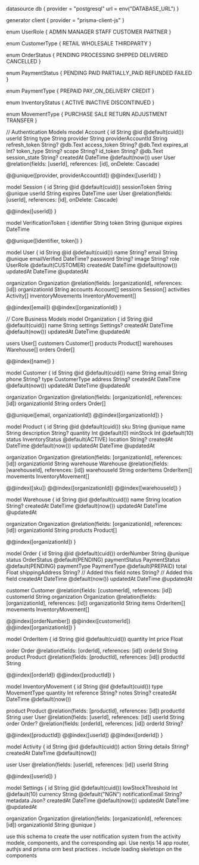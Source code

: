 datasource db {
  provider = "postgresql"
  url      = env("DATABASE_URL")
}

generator client {
  provider = "prisma-client-js"
}

enum UserRole {
  ADMIN
  MANAGER
  STAFF
  CUSTOMER
  PARTNER
}

enum CustomerType {
  RETAIL
  WHOLESALE
  THIRDPARTY
}

enum OrderStatus {
  PENDING
  PROCESSING
  SHIPPED
  DELIVERED
  CANCELLED
}

enum PaymentStatus {
  PENDING
  PAID
  PARTIALLY_PAID
  REFUNDED
  FAILED
}

enum PaymentType {
  PREPAID
  PAY_ON_DELIVERY
  CREDIT
}

enum InventoryStatus {
  ACTIVE
  INACTIVE
  DISCONTINUED
}

enum MovementType {
  PURCHASE
  SALE
  RETURN
  ADJUSTMENT
  TRANSFER
}

// Authentication Models
model Account {
  id                String    @id @default(cuid())
  userId            String
  type              String
  provider          String
  providerAccountId String
  refresh_token     String?   @db.Text
  access_token      String?   @db.Text
  expires_at        Int?
  token_type        String?
  scope             String?
  id_token          String?   @db.Text
  session_state     String?
  createdAt         DateTime  @default(now())
  user              User      @relation(fields: [userId], references: [id], onDelete: Cascade)

  @@unique([provider, providerAccountId])
  @@index([userId])
}

model Session {
  id           String   @id @default(cuid())
  sessionToken String   @unique
  userId       String
  expires      DateTime
  user         User     @relation(fields: [userId], references: [id], onDelete: Cascade)

  @@index([userId])
}

model VerificationToken {
  identifier String
  token      String   @unique
  expires    DateTime

  @@unique([identifier, token])
}

model User {
  id                String              @id @default(cuid())
  name              String?
  email             String              @unique
  emailVerified     DateTime?
  password          String?
  image             String?
  role              UserRole            @default(CUSTOMER)
  createdAt         DateTime            @default(now())
  updatedAt         DateTime            @updatedAt
  
  organization      Organization        @relation(fields: [organizationId], references: [id])
  organizationId    String
  accounts          Account[]
  sessions          Session[]
  activities        Activity[]
  inventoryMovements InventoryMovement[]

  @@index([email])
  @@index([organizationId])
}

// Core Business Models
model Organization {
  id            String        @id @default(cuid())
  name          String
  settings      Settings?
  createdAt     DateTime      @default(now())
  updatedAt     DateTime      @updatedAt

  users         User[]
  customers     Customer[]
  products      Product[]
  warehouses    Warehouse[]
  orders        Order[]

  @@index([name])
}

model Customer {
  id            String        @id @default(cuid())
  name          String
  email         String
  phone         String?
  type          CustomerType
  address       String?
  createdAt     DateTime      @default(now())
  updatedAt     DateTime      @updatedAt

  organization  Organization  @relation(fields: [organizationId], references: [id])
  organizationId String
  orders        Order[]

  @@unique([email, organizationId])
  @@index([organizationId])
}

model Product {
  id            String           @id @default(cuid())
  sku           String           @unique
  name          String
  description   String?
  quantity      Int              @default(0)
  minStock      Int              @default(10)
  status        InventoryStatus  @default(ACTIVE)
  location      String?
  createdAt     DateTime         @default(now())
  updatedAt     DateTime         @updatedAt

  organization  Organization     @relation(fields: [organizationId], references: [id])
  organizationId String
  warehouse     Warehouse        @relation(fields: [warehouseId], references: [id])
  warehouseId   String
  orderItems    OrderItem[]
  movements     InventoryMovement[]

  @@index([sku])
  @@index([organizationId])
  @@index([warehouseId])
}

model Warehouse {
  id            String        @id @default(cuid())
  name          String
  location      String?
  createdAt     DateTime      @default(now())
  updatedAt     DateTime      @updatedAt

  organization  Organization  @relation(fields: [organizationId], references: [id])
  organizationId String
  products      Product[]

  @@index([organizationId])
}

model Order {
  id            String        @id @default(cuid())
  orderNumber   String        @unique
  status        OrderStatus   @default(PENDING)
  paymentStatus PaymentStatus @default(PENDING)
  paymentType   PaymentType   @default(PREPAID)
  total         Float
  shippingAddress String?     // Added this field
  notes         String?       // Added this field
  createdAt     DateTime      @default(now())
  updatedAt     DateTime      @updatedAt

  customer      Customer      @relation(fields: [customerId], references: [id])
  customerId    String
  organization  Organization  @relation(fields: [organizationId], references: [id])
  organizationId String
  items         OrderItem[]
  movements     InventoryMovement[]

  @@index([orderNumber])
  @@index([customerId])
  @@index([organizationId])
}

model OrderItem {
  id        String  @id @default(cuid())
  quantity  Int
  price     Float
  
  order     Order   @relation(fields: [orderId], references: [id])
  orderId   String
  product   Product @relation(fields: [productId], references: [id])
  productId String

  @@index([orderId])
  @@index([productId])
}

model InventoryMovement {
  id            String        @id @default(cuid())
  type          MovementType
  quantity      Int
  reference     String?
  notes         String?
  createdAt     DateTime      @default(now())

  product       Product       @relation(fields: [productId], references: [id])
  productId     String
  user          User          @relation(fields: [userId], references: [id])
  userId        String
  order         Order?        @relation(fields: [orderId], references: [id])
  orderId       String?

  @@index([productId])
  @@index([userId])
  @@index([orderId])
}

model Activity {
  id        String   @id @default(cuid())
  action    String
  details   String?
  createdAt DateTime @default(now())
  
  user      User     @relation(fields: [userId], references: [id])
  userId    String

  @@index([userId])
}

model Settings {
  id                String        @id @default(cuid())
  lowStockThreshold Int           @default(10)
  currency          String        @default("NGN")
  notificationEmail String?
  metadata          Json?
  createdAt         DateTime      @default(now())
  updatedAt         DateTime      @updatedAt

  organization      Organization  @relation(fields: [organizationId], references: [id])
  organizationId    String        @unique
}

use this schema to create the user notification system from the activity modele, components, and the corresponding api. Use nextjs 14 app router, authjs and prisma orm best practices . include loading skeletopn on the components





